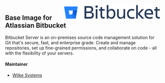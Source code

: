 <img align="right" src="https://github.com/wilkesystems/docker-bitbucket/raw/master/docs/logo.png" width="312" height="45">

## Base Image for Atlassian Bitbucket

Bitbucket Server is an on-premises source code management solution for Git that's secure, fast, and enterprise grade. Create and manage repositories, set up fine-grained permissions, and collaborate on code - all with the flexibility of your servers.

#### Maintainer

 - [Wilke Systems](https://wilke.systems)
